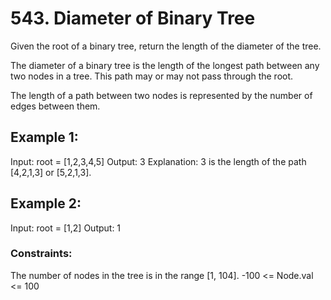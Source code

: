 # 543. Diameter of Binary Tree
Given the root of a binary tree, return the length of the diameter of the tree.

The diameter of a binary tree is the length of the longest path between any two nodes in a tree. This path may or may not pass through the root.

The length of a path between two nodes is represented by the number of edges between them.

 
## Example 1:

Input: root = [1,2,3,4,5]
Output: 3
Explanation: 3 is the length of the path [4,2,1,3] or [5,2,1,3].


## Example 2:

Input: root = [1,2]
Output: 1
 

### Constraints:

The number of nodes in the tree is in the range [1, 104].
-100 <= Node.val <= 100